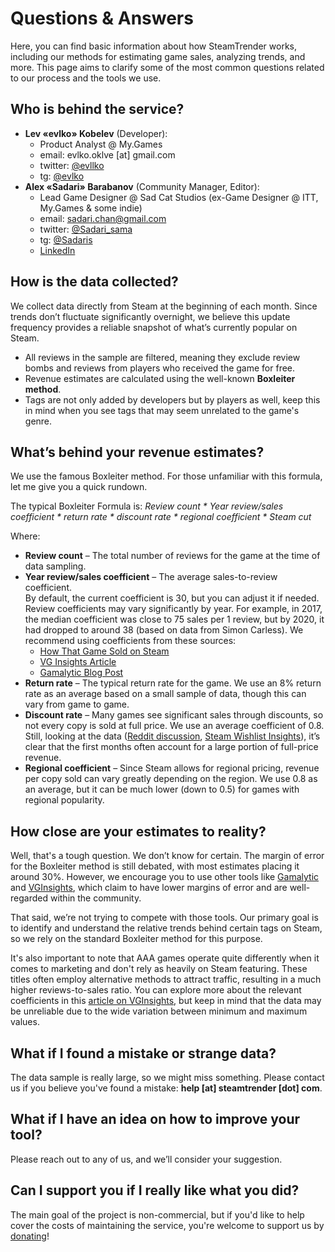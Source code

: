 # Questions & Answers

Here, you can find basic information about how SteamTrender works, including our methods for estimating game sales, analyzing trends, and more. This page aims to clarify some of the most common questions related to our process and the tools we use.

## Who is behind the service?

-   **Lev «evlko» Kobelev** (Developer):
    -   Product Analyst @ My.Games
    -   email: evlko.oklve [at] gmail.com
    -   twitter: [@evllko](https://twitter.com/evllko)
    -   tg: [@evlko](https://t.me/evlko)
-   **Alex «Sadari» Barabanov** (Community Manager, Editor):
    -   Lead Game Designer @ Sad Cat Studios (ex-Game Designer @ ITT, My.Games & some indie)
    -   email: sadari.chan@gmail.com
    -   twitter: [@Sadari_sama](https://twitter.com/sadari_sama)
    -   tg: [@Sadaris](https://t.me/Sadaris)
    -   [LinkedIn](https://www.linkedin.com/in/alexander-barabanov-869b1a146/)

## How is the data collected?

We collect data directly from Steam at the beginning of each month. Since trends don’t fluctuate significantly overnight, we believe this update frequency provides a reliable snapshot of what’s currently popular on Steam.

-   All reviews in the sample are filtered, meaning they exclude review bombs and reviews from players who received the game for free.
-   Revenue estimates are calculated using the well-known **Boxleiter method**.
-   Tags are not only added by developers but by players as well, keep this in mind when you see tags that may seem unrelated to the game's genre.

## What’s behind your revenue estimates?

We use the famous Boxleiter method. For those unfamiliar with this formula, let me give you a quick rundown.

The typical Boxleiter Formula is: _Review count * Year review/sales coefficient * return rate * discount rate * regional coefficient \* Steam cut_

Where:

-   **Review count** – The total number of reviews for the game at the time of data sampling.
-   **Year review/sales coefficient** – The average sales-to-review coefficient.  
    By default, the current coefficient is 30, but you can adjust it if needed. Review coefficients may vary significantly by year. For example, in 2017, the median coefficient was close to 75 sales per 1 review, but by 2020, it had dropped to around 38 (based on data from Simon Carless). We recommend using coefficients from these sources:
    -   [How That Game Sold on Steam](https://newsletter.gamediscover.co/p/how-that-game-sold-on-steam-using?triedSigningIn=true)
    -   [VG Insights Article](https://vginsights.com/insights/article/how-to-estimate-steam-video-game-sales)
    -   [Gamalytic Blog Post](https://gamalytic.com/blog/a-deep-dive-into-the-steam-review-ratio)
-   **Return rate** – The typical return rate for the game. We use an 8% return rate as an average based on a small sample of data, though this can vary from game to game.
-   **Discount rate** – Many games see significant sales through discounts, so not every copy is sold at full price. We use an average coefficient of 0.8. Still, looking at the data ([Reddit discussion](https://www.reddit.com/r/gamedev/comments/198yff2/can_a_game_recover_from_an_unsuccessful_steam/_), [Steam Wishlist Insights](https://newsletter.gamediscover.co/p/revealed-the-state-of-steam-wishlist)), it’s clear that the first months often account for a large portion of full-price revenue.
-   **Regional coefficient** – Since Steam allows for regional pricing, revenue per copy sold can vary greatly depending on the region. We use 0.8 as an average, but it can be much lower (down to 0.5) for games with regional popularity.

## How close are your estimates to reality?

Well, that's a tough question. We don’t know for certain. The margin of error for the Boxleiter method is still debated, with most estimates placing it around 30%. However, we encourage you to use other tools like [Gamalytic](https://gamalytic.com) and [VGInsights](https://vginsights.com), which claim to have lower margins of error and are well-regarded within the community.

That said, we’re not trying to compete with those tools. Our primary goal is to identify and understand the relative trends behind certain tags on Steam, so we rely on the standard Boxleiter method for this purpose.

It's also important to note that AAA games operate quite differently when it comes to marketing and don't rely as heavily on Steam featuring. These titles often employ alternative methods to attract traffic, resulting in a much higher reviews-to-sales ratio. You can explore more about the relevant coefficients in this [article on VGInsights](https://vginsights.com/insights/article/further-analysis-into-steam-reviews-to-sales-ratio-how-to-estimate-video-game-sales), but keep in mind that the data may be unreliable due to the wide variation between minimum and maximum values.

## What if I found a mistake or strange data?

The data sample is really large, so we might miss something. Please contact us if you believe you've found a mistake: **help [at] steamtrender [dot] com**.

## What if I have an idea on how to improve your tool?

Please reach out to any of us, and we’ll consider your suggestion.

## Can I support you if I really like what you did?

The main goal of the project is non-commercial, but if you'd like to help cover the costs of maintaining the service, you're welcome to support us by [donating](https://buymeacoffee.com/steam_trender)!
